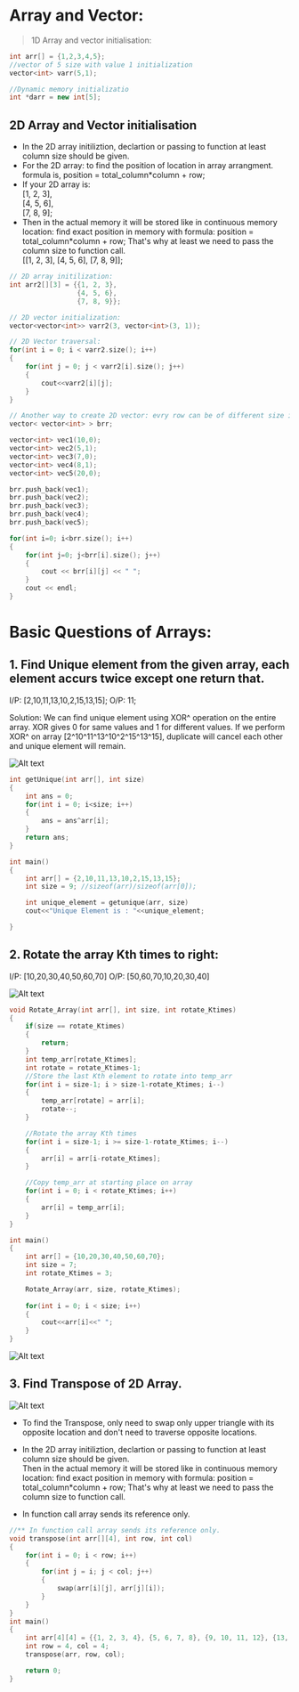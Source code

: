# Array and Vector:

> 1D Array and vector initialisation:
```C++
int arr[] = {1,2,3,4,5};
//vector of 5 size with value 1 initialization
vector<int> varr(5,1); 

//Dynamic memory initializatio
int *darr = new int[5];
```

## 2D Array and Vector initialisation    
- In the 2D array initiliztion, declartion or passing to function at least column size should be given.    
-  For the 2D array: to find the position of location in array arrangment.  
formula is, position = total_column*column + row;    
- If your 2D array is:  
 [1, 2, 3],   
 [4, 5, 6],   
 [7, 8, 9];
- Then in the actual memory it will be stored like in continuous memory location: find exact position in memory with formula: position = total_column*column + row;
That's why at least we need to pass the column size to function call.     
[[1, 2, 3], [4, 5, 6], [7, 8, 9]];

```C++
// 2D array initilization:
int arr2[][3] = {{1, 2, 3},
                 {4, 5, 6},
                 {7, 8, 9}};

// 2D vector initialization:
vector<vector<int>> varr2(3, vector<int>(3, 1));

// 2D Vector traversal:
for(int i = 0; i < varr2.size(); i++)
{
    for(int j = 0; j < varr2[i].size(); j++)
    {
        cout<<varr2[i][j];
    }
}

// Another way to create 2D vector: evry row can be of different size in 2D Vector Array.
vector< vector<int> > brr;

vector<int> vec1(10,0);
vector<int> vec2(5,1);
vector<int> vec3(7,0);
vector<int> vec4(8,1);
vector<int> vec5(20,0);

brr.push_back(vec1);
brr.push_back(vec2);
brr.push_back(vec3);
brr.push_back(vec4);
brr.push_back(vec5);

for(int i=0; i<brr.size(); i++) 
{
    for(int j=0; j<brr[i].size(); j++) 
    {
        cout << brr[i][j] << " ";
    }
    cout << endl;
} 
```

# Basic Questions of Arrays:
## 1. Find Unique element from the given array, each element accurs twice except one return that.
I/P: [2,10,11,13,10,2,15,13,15];
O/P: 11;

Solution: 
We can find unique element using XOR^ operation on the entire array. XOR gives 0 for same values and 1 for different values. If we perform XOR^ on array [2^10^11^13^10^2^15^13^15], duplicate will cancel each other and unique element will remain.


![Alt text](array_images\array_unique_element.png)

```C++
int getUnique(int arr[], int size)
{
    int ans = 0;
    for(int i = 0; i<size; i++)
    {
        ans = ans^arr[i];
    }
    return ans;
}

int main()
{
    int arr[] = {2,10,11,13,10,2,15,13,15};
    int size = 9; //sizeof(arr)/sizeof(arr[0]);

    int unique_element = getunique(arr, size)
    cout<<"Unique Element is : "<<unique_element;

}
```


## 2. Rotate the array Kth times to right:  
I/P: [10,20,30,40,50,60,70]
O/P: [50,60,70,10,20,30,40]

![Alt text](array_images\rotate_array_kth_times.png)

```C++
void Rotate_Array(int arr[], int size, int rotate_Ktimes)
{
    if(size == rotate_Ktimes)
    {
        return;
    }
    int temp_arr[rotate_Ktimes];
    int rotate = rotate_Ktimes-1;
    //Store the last Kth element to rotate into temp_arr
    for(int i = size-1; i > size-1-rotate_Ktimes; i--)
    {
        temp_arr[rotate] = arr[i];
        rotate--;
    }

    //Rotate the array Kth times
    for(int i = size-1; i >= size-1-rotate_Ktimes; i--)
    {
        arr[i] = arr[i-rotate_Ktimes];
    }

    //Copy temp_arr at starting place on array
    for(int i = 0; i < rotate_Ktimes; i++)
    {
        arr[i] = temp_arr[i];
    }
}

int main()
{
    int arr[] = {10,20,30,40,50,60,70};
    int size = 7;
    int rotate_Ktimes = 3;

    Rotate_Array(arr, size, rotate_Ktimes);
    
    for(int i = 0; i < size; i++)
    {
        cout<<arr[i]<<" ";
    }
}
```

![Alt text](array_images\rotate_array_kth_times_output.png)


## 3. Find Transpose of 2D Array.
![Alt text](array_images\Transpose_of_2D_Array.png)

- To find the Transpose, only need to swap only upper triangle with its opposite location and don't need to traverse opposite locations. 

- In the 2D array initiliztion, declartion or passing to function at least column size should be given.    
Then in the actual memory it will be stored like in continuous memory location: find exact position in memory with formula: position = total_column*column + row;
That's why at least we need to pass the column size to function call.
- In function call array sends its reference only.

```C++
//** In function call array sends its reference only.
void transpose(int arr[][4], int row, int col)
{
    for(int i = 0; i < row; i++)
    {
        for(int j = i; j < col; j++)
        {
            swap(arr[i][j], arr[j][i]);
        }
    }
}
int main()
{
    int arr[4][4] = {{1, 2, 3, 4}, {5, 6, 7, 8}, {9, 10, 11, 12}, {13, 14, 15, 16}};
    int row = 4, col = 4;
    transpose(arr, row, col);

    return 0;
}
```